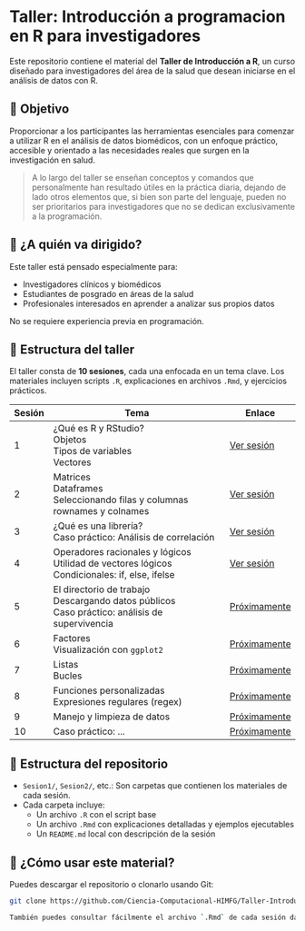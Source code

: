 # Taller: Introducción a programacion en R para investigadores

Este repositorio contiene el material del **Taller de Introducción a R**, un curso diseñado para investigadores del área de la salud que desean iniciarse en el análisis de datos con R.

## 🎯 Objetivo

Proporcionar a los participantes las herramientas esenciales para comenzar a utilizar R en el análisis de datos biomédicos, con un enfoque práctico, accesible y orientado a las necesidades reales que surgen en la investigación en salud.

> A lo largo del taller se enseñan conceptos y comandos que personalmente han resultado útiles en la práctica diaria, dejando de lado otros elementos que, si bien son parte del lenguaje, pueden no ser prioritarios para investigadores que no se dedican exclusivamente a la programación.

## 🧪 ¿A quién va dirigido?

Este taller está pensado especialmente para:

- Investigadores clínicos y biomédicos
- Estudiantes de posgrado en áreas de la salud
- Profesionales interesados en aprender a analizar sus propios datos

No se requiere experiencia previa en programación.

## 🧭 Estructura del taller


El taller consta de **10 sesiones**, cada una enfocada en un tema clave. Los materiales incluyen scripts `.R`, explicaciones en archivos `.Rmd`, y ejercicios prácticos.

| Sesión | Tema | Enlace |
|--------|------|-------------|
| 1 | ¿Qué es R y RStudio?<br>Objetos<br>Tipos de variables<br>Vectores | [Ver sesión](https://ciencia-computacional-himfg.github.io/Taller-Introduccion_R/Sesion1/Sesion1.html) |
| 2 | Matrices<br>Dataframes<br>Seleccionando filas y columnas<br>rownames y colnames | [Ver sesión](https://ciencia-computacional-himfg.github.io/Taller-Introduccion_R/Sesion2/Sesion2.html) |
| 3 | ¿Qué es una librería?<br>Caso práctico: Análisis de correlación | [Ver sesión](https://ciencia-computacional-himfg.github.io/Taller-Introduccion_R/Sesion3/Sesion3.html) |
| 4 | Operadores racionales y lógicos<br>Utilidad de vectores lógicos<br>Condicionales: if, else, ifelse | [Ver sesión](https://ciencia-computacional-himfg.github.io/Taller-Introduccion_R/Sesion4/Sesion4.html) |
| 5 | El directorio de trabajo<br>Descargando datos públicos<br>Caso práctico: análisis de supervivencia | [Próximamente](https://ciencia-computacional-himfg.github.io/Taller-Introduccion_R/Sesion5/Sesion5.html) |
| 6 | Factores<br>Visualización con `ggplot2` | [Próximamente](https://ciencia-computacional-himfg.github.io/Taller-Introduccion_R/Sesion6/Sesion6.html)|
| 7 | Listas<br>Bucles | [Próximamente](https://ciencia-computacional-himfg.github.io/Taller-Introduccion_R/Sesion7/Sesion7.html)|
| 8 | Funciones personalizadas<br>Expresiones regulares (regex) | [Próximamente](https://ciencia-computacional-himfg.github.io/Taller-Introduccion_R/Sesion8/Sesion8.html) |
| 9 | Manejo y limpieza de datos | [Próximamente](https://ciencia-computacional-himfg.github.io/Taller-Introduccion_R/Sesion9/Sesion9.html) |
| 10 | Caso práctico: ... | [Próximamente](https://ciencia-computacional-himfg.github.io/Taller-Introduccion_R/Sesion10/Sesion10.html) |


## 📁 Estructura del repositorio

- `Sesion1/`, `Sesion2/`, etc.: Son carpetas que contienen los materiales de cada sesión.
- Cada carpeta incluye:
  - Un archivo `.R` con el script base
  - Un archivo `.Rmd` con explicaciones detalladas y ejemplos ejecutables
  - Un `README.md` local con descripción de la sesión

## 🚀 ¿Cómo usar este material?

Puedes descargar el repositorio o clonarlo usando Git:

```bash
git clone https://github.com/Ciencia-Computacional-HIMFG/Taller-Introduccion_R.git

También puedes consultar fácilmente el archivo `.Rmd` de cada sesión dado clic al enlace disponible en la tabla de la estructura del taller.
